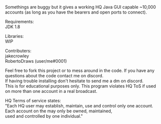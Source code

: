 Somethings are buggy but it gives a working HQ Java GUI capable ~10,000 accounts (as long as you have the bearers and open ports to connect).

<!-- Installation: <br />1. Download IntelliJ (The Community Version is Free)<br />2. Make a new project from Version Control and connect to your github account to download.<br />3. Make a tokens.txt and input your bearer tokens there every new line is a new token.<br />4. Run Main.Java -->

Requirements:<br />JDK 1.8

Libraries:<br />WIP

Contributers:<br />jakecrowley<br />RobertoDraws (user/me#0001)

Feel free to fork this project or to mess around in the code. If you have any questions about the code contact me on discord.<br />If having trouble installing don't hesitate to send me a dm on discord.<br />This is for educational purposes only. This program violates HQ ToS if used on more than one account in a real broadcast.


HQ Terms of service states: <br /> "Each HQ user may establish, maintain, use and control only one account. <br />Each account on the may only be owned, maintained, <br />used and controlled by one individual."
